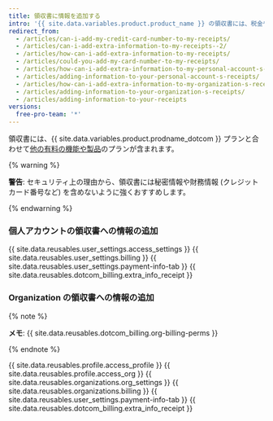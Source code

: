 ```yaml
---
title: 領収書に情報を追加する
intro: '{{ site.data.variables.product.product_name }} の領収書には、税金や会社あるいは国が求める会計情報などの情報を加えることができます。'
redirect_from:
  - /articles/can-i-add-my-credit-card-number-to-my-receipts/
  - /articles/can-i-add-extra-information-to-my-receipts--2/
  - /articles/how-can-i-add-extra-information-to-my-receipts/
  - /articles/could-you-add-my-card-number-to-my-receipts/
  - /articles/how-can-i-add-extra-information-to-my-personal-account-s-receipts/
  - /articles/adding-information-to-your-personal-account-s-receipts/
  - /articles/how-can-i-add-extra-information-to-my-organization-s-receipts/
  - /articles/adding-information-to-your-organization-s-receipts/
  - /articles/adding-information-to-your-receipts
versions:
  free-pro-team: '*'
---
```


領収書には、{{ site.data.variables.product.prodname_dotcom }} プランと合わせて[他の有料の機能や製品](/articles/about-billing-on-github)のプランが含まれます。

{% warning %}

**警告**: セキュリティ上の理由から、領収書には秘密情報や財務情報 (クレジットカード番号など) を含めないように強くおすすめします。

{% endwarning %}

### 個人アカウントの領収書への情報の追加

{{ site.data.reusables.user_settings.access_settings }}
{{ site.data.reusables.user_settings.billing }}
{{ site.data.reusables.user_settings.payment-info-tab }}
{{ site.data.reusables.dotcom_billing.extra_info_receipt }}

### Organization の領収書への情報の追加

{% note %}

**メモ**: {{ site.data.reusables.dotcom_billing.org-billing-perms }}

{% endnote %}

{{ site.data.reusables.profile.access_profile }}
{{ site.data.reusables.profile.access_org }}
{{ site.data.reusables.organizations.org_settings }}
{{ site.data.reusables.organizations.billing }}
{{ site.data.reusables.user_settings.payment-info-tab }}
{{ site.data.reusables.dotcom_billing.extra_info_receipt }}
